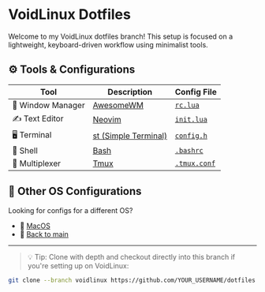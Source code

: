 # VoidLinux Dotfiles

Welcome to my VoidLinux dotfiles branch! This setup is focused on a lightweight, keyboard-driven workflow using minimalist tools.

## ⚙️ Tools & Configurations

| Tool               | Description                                       | Config File                   |
|--------------------|---------------------------------------------------|-------------------------------|
| 🧱 Window Manager  | [AwesomeWM](https://github.com/awesomeWM/awesome) | [`rc.lua`](./awesome/rc.lua)  |
| ✍️ Text Editor     | [Neovim](https://github.com/neovim/neovim)        | [`init.lua`](./nvim/init.lua) |
| 🖥️ Terminal        | [st (Simple Terminal)](https://st.suckless.org/)  | [`config.h`](./st/config.h)   |
| 🐚 Shell           | [Bash](https://github.com/bminor/bash)            | [`.bashrc`](./.bashrc)        |
| 🧱 Multiplexer     | [Tmux](https://github.com/tmux/tmux)              | [`.tmux.conf`](./.tmux.conf)  |

## 🔀 Other OS Configurations

Looking for configs for a different OS?

- 🍎 [MacOS](https://github.com/navazjm/dotfiles/tree/macos)
- 📘 [Back to main](https://github.com/navazjm/dotfiles/tree/main)

---

> 💡 Tip: Clone with depth and checkout directly into this branch if you're setting up on VoidLinux:

```bash
git clone --branch voidlinux https://github.com/YOUR_USERNAME/dotfiles.git --depth=1
```
